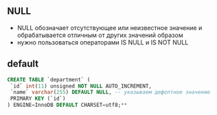## NULL
- NULL обозначает отсутствующее или неизвестное значение и обрабатывается отличным от других значений образом
- нужно пользоваться операторами IS NULL и IS NOT NULL
## default 

```SQL
CREATE TABLE `department` (
 `id` int(11) unsigned NOT NULL AUTO_INCREMENT,
 `name` varchar(255) DEFAULT NULL, -- указываем дефолтное значение
 PRIMARY KEY (`id`)
) ENGINE=InnoDB DEFAULT CHARSET=utf8;**
```